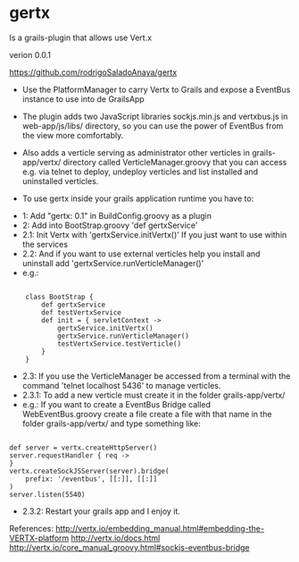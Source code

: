 gertx
=====

Is a grails-plugin that allows use Vert.x

verion 0.0.1

https://github.com/rodrigoSaladoAnaya/gertx

* Use the PlatformManager to carry Vertx to Grails and expose a EventBus instance to use into de GrailsApp

* The plugin adds two JavaScript libraries sockjs.min.js and vertxbus.js in web-app/js/libs/ directory, so you can use the power of EventBus from the view more comfortably.

* Also adds a verticle serving as administrator other verticles in grails-app/vertx/ directory called VerticleManager.groovy that you can access e.g. via telnet to deploy, undeploy verticles and list installed and uninstalled verticles.

* To use gertx inside your grails application runtime you have to:
+ 1: Add "gertx: 0.1" in BuildConfig.groovy as a plugin
+ 2: Add into BootStrap.groovy 'def gertxService'
+ 2.1: Init Vertx with 'gertxService.initVertx()' If you just want to use within the services
+ 2.2: And if you want to use external verticles help you install and uninstall add 'gertxService.runVerticleManager()'
+ e.g.:

<code>
    class BootStrap {
        def gertxService
        def testVertxService
        def init = { servletContext ->
            gertxService.initVertx()
            gertxService.runVerticleManager()
            testVertxService.testVerticle()
        }
    }
</code>

+ 2.3: If you use the VerticleManager be accessed from a terminal with the command 'telnet localhost 5436' to manage verticles.
+ 2.3.1: To add a new verticle must create it in the folder grails-app/vertx/
+ e.g.: If you want to create a EventBus Bridge called WebEventBus.groovy create a file create a file with that name in the folder grails-app/vertx/ and type something like:

<code>
def server = vertx.createHttpServer()
server.requestHandler { req ->
}
vertx.createSockJSServer(server).bridge(
    prefix: '/eventbus', [[:]], [[:]]
)
server.listen(5540)
</code>

+ 2.3.2: Restart your grails app and I enjoy it.

References:
http://vertx.io/embedding_manual.html#embedding-the-VERTX-platform
http://vertx.io/docs.html
http://vertx.io/core_manual_groovy.html#sockjs-eventbus-bridge